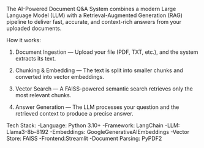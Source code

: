 The AI-Powered Document Q&A System combines a modern Large Language Model (LLM) with a Retrieval-Augmented Generation (RAG) pipeline to deliver fast, accurate, and context-rich answers from your uploaded documents.

How it works:

1) Document Ingestion — Upload your file (PDF, TXT, etc.), and the system extracts its text.

2) Chunking & Embedding — The text is split into smaller chunks and converted into vector embeddings.

3) Vector Search — A FAISS-powered semantic search retrieves only the most relevant chunks.

4) Answer Generation — The LLM processes your question and the retrieved context to produce a precise answer.

Tech Stack:
-Language: Python 3.10+
-Framework: LangChain
-LLM: Llama3-8b-8192
-Embeddings: GoogleGenerativeAIEmbeddings
-Vector Store: FAISS
-Frontend:Streamlit
-Document Parsing: PyPDF2

